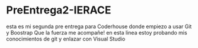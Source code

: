 # PreEntrega2-IERACE
esta es mi segunda pre entrega para Coderhouse donde empiezo a usar Git y Boostrap
Que la fuerza me acompañe! en esta linea estoy probando mis conocimientos de git y enlazar con Visual Studio

